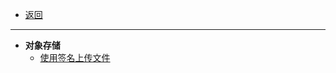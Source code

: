 - [返回](/tools/README.md)

---

- **对象存储**
    - [使用签名上传文件](https://luckycandy.github.io/tools/aliyun/oss_signature/index.html ':target=_blank')